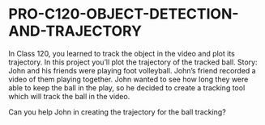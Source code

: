 # PRO-C120-OBJECT-DETECTION-AND-TRAJECTORY
In Class 120, you learned to track the object in the video and plot its trajectory. In this project you’ll plot the trajectory of the tracked ball.
Story:
John and his friends were playing foot volleyball. John’s friend recorded a video of them 
playing together. John wanted to see how long they were able to keep the ball in the play, 
so he decided to create a tracking tool which will track the ball in the video.

Can you help John in creating the trajectory for the ball tracking?
